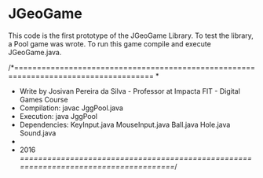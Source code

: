 # JGeoGame


This code is the first prototype of the JGeoGame Library.
To test the library, a Pool game was wrote. To run this game compile and execute JGeoGame.java.

/*=====================================================================================
 *  
 *  Write by Josivan Pereira da Silva - Professor at Impacta FIT - Digital Games Course
 *  Compilation:  javac JggPool.java
 *  Execution:    java JggPool 
 *  Dependencies: KeyInput.java MouseInput.java Ball.java Hole.java Sound.java
 *  
 *  2016
 *=====================================================================================*/
